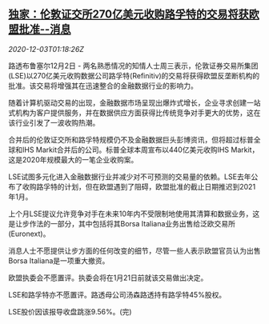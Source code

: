 <!--1606958595000-->
[独家：伦敦证交所270亿美元收购路孚特的交易将获欧盟批准--消息](https://cn.reuters.com/article/lse-refinitiv-merge-eu-1203-idCNKBS28D04R)
------

<div><i>2020-12-03T01:18:26Z</i></div><p>路透布鲁塞尔12月2日 - 两名熟悉情况的知情人士周三表示，伦敦证券交易所集团(LSE)以270亿美元收购数据公司路孚特(Refinitiv)的交易将获得欧盟反垄断机构的批准。该交易将增强其在迅速整合的金融数据行业的影响力。</p><p>随着计算机驱动交易的出现，金融数据市场呈现出爆炸式增长，企业寻求创建一站式机构为客户提供服务，并在数据供应方面获得比传统竞争对手更大的优势，这在该行业引发了一波收购热潮。</p><p>合并后的伦敦证交所和路孚特规模仍不及金融数据巨头彭博资讯，但将超过标普全球和IHS Markit合并后的公司。标普全球本周宣布以440亿美元收购IHS Markit，这是2020年规模最大的一笔企业收购案。</p><p>LSE试图多元化进入金融数据行业并减少对不可预测的交易量的依赖。LSE去年公布了收购路孚特的计划，但在欧盟遇到了阻碍，欧盟批准的截止日期推迟到2021年1月。</p><p>上个月LSE提议允许竞争对手在未来10年内不受限制地使用其清算和数据业务，这是让步作法的一部分，其中包括将其Borsa Italiana业务出售给泛欧交易所(Euronext)。</p><p>消息人士不愿提供让步方面的任何改变的细节，尽管一些人表示欧盟官员认为出售Borsa Italiana是一项重大撤资。</p><p>欧盟执委会不愿置评。执委会将在1月21日前就该交易做出决定。</p><p>LSE和路孚特亦不愿置评。路透母公司汤森路透持有路孚特45%股权。</p><p>LSE股价因该报导收盘跳涨9.56%。(完)</p>
